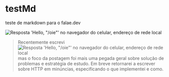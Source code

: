 # testMd
teste de markdown para o falae.dev

![Resposta 'Hello, "/oie"' no navegador do celular, endereço de rede local](https://thumbs.dreamstime.com/b/imagem-de-fundo-bonita-do-c%C3%A9u-da-natureza-64743176.jpg)

> Recentemente escrevi
> ![Resposta 'Hello, "/oie"' no navegador do celular, endereço de rede local](https://thumbs.dreamstime.com/b/imagem-de-fundo-bonita-do-c%C3%A9u-da-natureza-64743176.jpg)
> mas o foco da postagem foi mais uma pegada geral sobre solução de problemas e
> estratégia de estudo. Em breve retornarei a escrever sobre HTTP em minúncias,
> especificando o que implementei e como.
